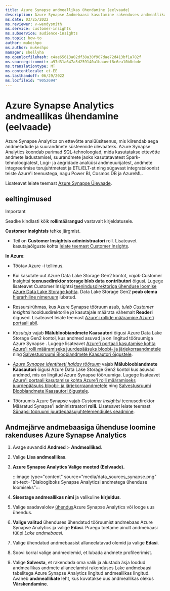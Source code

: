 ```yaml
---
title: Azure Synapse andmeallikas ühendamine (eelvaade)
description: Azure Synapse Andmebaasi kasutamine rakenduses andmeallikas rakenduses andmeallikas Dynamics 365 Customer Insights.
ms.date: 03/25/2022
ms.reviewer: v-wendysmith
ms.service: customer-insights
ms.subservice: audience-insights
ms.topic: how-to
author: mukeshpo
ms.author: mukeshpo
manager: shellyha
ms.openlocfilehash: c4ae65613a02df38a30f907dae72d413bf1a702f
ms.sourcegitcommit: a97d31a647a5d259140a1baaeef8c6ea10b8cbde
ms.translationtype: MT
ms.contentlocale: et-EE
ms.lasthandoff: 06/29/2022
ms.locfileid: "9052694"
---
```

# <a name="connect-an-azure-synapse-analytics-data-source-preview"></a>Azure Synapse Analytics andmeallikas ühendamine (eelvaade)

Azure Synapse Analytics on ettevõtte analüüsiteenus, mis kiirendab aega andmeladude ja suurandmete süsteemide ülevaateks. Azure Synapse Analytics koondab parimad SQL-tehnoloogiad, mida kasutatakse ettevõtte andmete ladustamisel, suurandmete jaoks kasutatavatest Spark-tehnoloogiatest, Logi- ja aegridade analüüsi andmeuurijatest, andmete integreerimise torujuhtmetest ja ETL/ELT-st ning sügavast integratsioonist teiste Azure'i teenustega, nagu Power BI, Cosmos DB ja AzureML.

Lisateavet leiate teemast [Azure Synapse Ülevaade](/azure/synapse-analytics/overview-what-is).

## <a name="prerequisites"></a>eeltingimused

> [!IMPORTANT]
> Seadke kindlasti kõik **rollimäärangud** vastavalt kirjeldatusele.  

**Customer Insightsis** tehke järgmist.

* Teil on **Customer Insightsis administraatori** roll. Lisateavet kasutajaõiguste kohta [leiate teemast Customer Insights](permissions.md#assign-roles-and-permissions).

**In Azure**:

- Töötav Azure -i tellimus.

- Kui kasutate uut Azure Data Lake Storage Gen2 kontot, *vajab* Customer Insightsi **teenusedirektor storage blob data contributori** õigusi. Lugege lisateavet Customer Insightsi [teenindusdirektoriga ühenduse loomise Azure Data Lake Storage kohta](connect-service-principal.md). Data Lake Storage Gen2 **peab olema** [hierarhiline nimeruum](/azure/storage/blobs/data-lake-storage-namespace) lubatud.

- Ressursirühmas, kus Azure Synapse tööruum asub, *tuleb Customer Insightsi* hooldusdirektorile *ja* kasutajale määrata vähemalt **Readeri** õigused. Lisateavet leiate teemast [Azure'i rollide määramine Azure'i portaali abil](/azure/role-based-access-control/role-assignments-portal).

- *Kasutaja* vajab **Mälubloobiandmete Kaasautori** õigusi Azure Data Lake Storage Gen2 kontol, kus andmed asuvad ja on lingitud tööruumiga Azure Synapse . Lugege lisateavet [Azure'i portaali kasutamise kohta Azure'i rolli määramiseks juurdepääsuks bloobi- ja järjekorraandmetele](/azure/storage/common/storage-auth-aad-rbac-portal) ning [Salvestusruumi Bloobiandmete Kaasautori õigustele](/azure/role-based-access-control/built-in-roles#storage-blob-data-contributor).

- *[Azure Synapse identiteeti haldav tööruum](/azure/synapse-analytics/security/synapse-workspace-managed-identity)* vajab **Mälubloobiandmete Kaasautori** õigusi Azure Data Lake Storage Gen2 kontol kus asuvad andmed, mis on lingitud Azure Synapse tööruumiga. Lugege lisateavet [Azure'i portaali kasutamise kohta Azure'i rolli määramiseks juurdepääsuks bloobi- ja järjekorraandmetele](/azure/storage/common/storage-auth-aad-rbac-portal) ning [Salvestusruumi Bloobiandmete Kaasautori õigustele](/azure/role-based-access-control/built-in-roles#storage-blob-data-contributor).

- Tööruumis Azure Synapse vajab *Customer Insightsi* teenusedirektor Määratud Synapse'i administraatori **rolli.** Lisateavet leiate teemast [Sünapsi tööruumi juurdepääsujuhtelemendiüles seadmine](/azure/synapse-analytics/security/how-to-set-up-access-control).

## <a name="connect-to-the-data-lake-database-in-azure-synapse-analytics"></a>Andmejärve andmebaasiga ühenduse loomine rakenduses Azure Synapse Analytics

1. Avage suvandid **Andmed** > **Andmeallikad**.

1. Valige **Lisa andmeallikas**.

1. **Azure Synapse Analytics Valige meetod (Eelvaade).**

   :::image type="content" source="media/data_sources_synapse.png" alt-text="Dialoogiboks Synapse Analyticsi andmetega ühenduse loomiseks":::
  
1. **Sisestage andmeallikas nimi** ja valikuline **kirjeldus**.

1. Valige saadavalolev [ühendus](connections.md)Azure Synapse Analytics või looge uus ühendus.

1. **Valige valitud** ühenduses ühendatud tööruumist andmebaas Azure Synapse Analytics ja valige **Edasi**. Praegu toetame ainult andmebaasi tüüpi *Lake andmebaasi*.

1. Valige ühendatud andmebaasist allaneelatavad olemid ja valige **Edasi**.

1. Soovi korral valige andmeolemid, et lubada andmete profileerimist.

1. Valige **Salvesta**, et rakendada oma valik ja alustada äsja loodud andmeallikas andmete allaneelamist rakenduses Lake andmebaasi tabelitega Azure Synapse Analytics lingitud andmeallikas lingitud. Avaneb **andmeallikate** leht, kus kuvatakse uus andmeallikas olekus **Värskendamine**.
